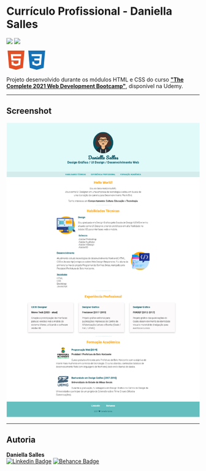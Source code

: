 # Currículo Profissional - Daniella Salles #

<img src="https://img.shields.io/badge/languages-2-informational">  <img src="https://img.shields.io/badge/feito%20por-Daniella%20Salles-success">
<br>

<img src="screenshot/html5.png">
<img src="screenshot/css3.png">
<br>

Projeto desenvolvido durante os módulos HTML e CSS do curso [**"The Complete 2021 Web Development Bootcamp"**](https://www.udemy.com/course/the-complete-web-development-bootcamp/), disponível na Udemy.
<br>

---

## Screenshot ##

<img src="screenshot/daniellasalles.github.io.png">
<br>

---

## Autoria ##

<b>Daniella Salles</b>
<br>
[![Linkedin Badge](https://img.shields.io/badge/-Currículo-blue?style=flat-square&logo=Linkedin&logoColor=white&link=https://www.linkedin.com/in/daniella-salles/)](https://www.linkedin.com/in/daniella-salles/)
[![Behance Badge](https://img.shields.io/badge/-Portfólio%20Design-black?style=flat-square&logo=Behance&logoColor=white&link=https://www.behance.net/daniellasalles/)](https://www.behance.net/daniellasalles/)